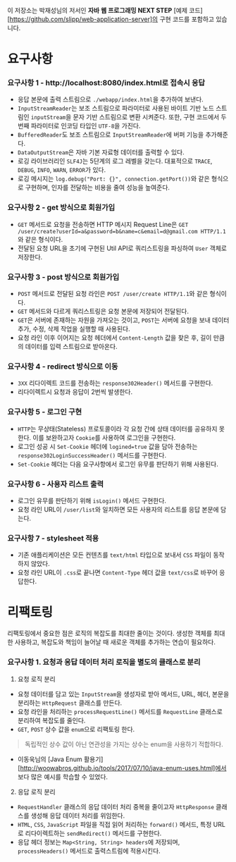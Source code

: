 이 저장소는 박재성님의 저서인 **자바 웹 프로그래밍 NEXT STEP** [예제 코드][https://github.com/slipp/web-application-server]의
구현 코드를 포함하고 있습니다.

# 요구사항
### 요구사항 1 - http://localhost:8080/index.html로 접속시 응답
* 응답 본문에 출력 스트림으로 `./webapp/index.html`을 추가하여 보낸다.
* `InputStreamReader`는 보조 스트림으로 파라미터로 사용된 바이트 기반 노드 스트림인 `inputStream`을
문자 기반 스트림으로 변환 시켜준다. 또한, 구현 코드에서 두 번째 파라미터로 인코딩 타입인 `UTF-8`을 가진다.
* `BufferedReader`도 보조 스트림으로 `InputStreamReader`에 버퍼 기능을 추가해준다.
* `DataOutputStream`은 자바 기본 자료형 데이터를 출력할 수 있다.
* 로깅 라이브러리인 `SLF4J`는 5단계의 로그 레벨을 갖는다. 대표적으로 `TRACE`, `DEBUG`, `INFO`, `WARN`, `ERROR`가 있다.
* 로깅 메시지는 `log.debug("Port: {}", connection.getPort())`와 같은 형식으로 구현하며, 인자를 전달하는 비용을 줄여 성능을 높여준다.

### 요구사항 2 - get 방식으로 회원가입
* `GET` 메서드로 요청을 전송하면 HTTP 메시지 Request Line은 
`GET /user/create?userId=a&password=b&name=c&email=d@gmail.com HTTP/1.1`와 같은 형식이다.
* 전달된 요청 URL을 초기에 구현된 Util API로 쿼리스트링을 파싱하여 `User` 객체로 저장한다.

### 요구사항 3 - post 방식으로 회원가입
* `POST` 메서드로 전달된 요청 라인은 `POST /user/create HTTP/1.1`와 같은 형식이다.
* `GET` 메서드와 다르게 쿼리스트링은 요청 본문에 저장되어 전달된다.
* `GET`은 서버에 존재하는 자원을 가져오는 것이고, `POST`는 서버에 요청을 보내 데이터 추가, 수정, 삭제 작업을 실행할 때 사용된다.
* 요청 라인 이후 이어지는 요청 헤더에서 `Content-Length` 값을 찾은 후, 길이 만큼의 데이터를 입력 스트림으로 받아온다.

### 요구사항 4 - redirect 방식으로 이동
* `3XX` 리다이렉트 코드를 전송하는 `response302Header()` 메서드를 구현한다.
* 리다이렉트시 요청과 응답이 2번씩 발생한다.

### 요구사항 5 - 로그인 구현
* `HTTP`는 무상태(Stateless) 프로토콜이라 각 요청 간에 상태 데이터를 공유하지 못한다. 
이를 보완하고자 `Cookie`를 사용하여 로그인을 구현한다.
* 로그인 성공 시 `Set-Cookie` 헤더에 `logined=true` 값을 담아 전송하는 `response302LoginSuccessHeader()` 메서드를 구현한다.
* `Set-Cookie` 헤더는 다음 요구사항에서 로그인 유무를 판단하기 위해 사용된다.


### 요구사항 6 - 사용자 리스트 출력
* 로그인 유무를 판단하기 위해 `isLogin()` 메서드 구현한다.
* 요청 라인 URL이 `/user/list`와 일치하면 모든 사용자의 리스트를 응답 본문에 담는다.

### 요구사항 7 - stylesheet 적용
* 기존 애플리케이션은 모든 컨텐츠를 `text/html` 타입으로 보내서 `CSS` 파일이 동작하지 않았다.
* 요청 라인 URL이 `.css`로 끝나면 `Content-Type` 헤더 값을 `text/css`로 바꾸어 응답한다.

# 리팩토링
리팩토링에서 중요한 점은 로직의 복잡도를 최대한 줄이는 것이다. 
생성한 객체를 최대한 사용하고, 복잡도와 책임이 늘어날 때 새로운 객체를 추가하는 연습이 필요하다.

### 요구사항 1. 요청과 응답 데이터 처리 로직을 별도의 클래스로 분리
1. 요청 로직 분리
* 요청 데이터를 담고 있는 `InputStream`을 생성자로 받아 메서드, URL, 헤더, 본문을 분리하는
`HttpRequest` 클래스를 만든다.
* 요청 라인을 처리하는 `processRequestLine()` 메서드를 `RequestLine` 클래스로 분리하여 복잡도를 줄인다.
* `GET`, `POST` 상수 값을 `enum`으로 리팩토링 한다.
> 독립적인 상수 값이 아닌 연관성을 가지는 상수는 enum을 사용하기 적합하다.  
* 이동욱님의 [Java Enum 활용기][http://woowabros.github.io/tools/2017/07/10/java-enum-uses.html]에서
보다 많은 예시를 학습할 수 있었다.

2. 응답 로직 분리
* `RequestHandler` 클래스의 응답 데이터 처리 중복을 줄이고자 `HttpResponse` 클래스를 생성해 응답 데이터 처리를 위임한다.
* `HTML`, `CSS`, `JavaScript` 파일을 직접 읽어 처리하는 `forward()` 메서드, 특정 URL로 리다이렉트하는 `sendRedirect()` 메서드를 구현한다.
* 응답 헤더 정보는 `Map<String, String> headers`에 저장되며, `processHeaders()` 메서드로 출력스트림에 적용시킨다.
